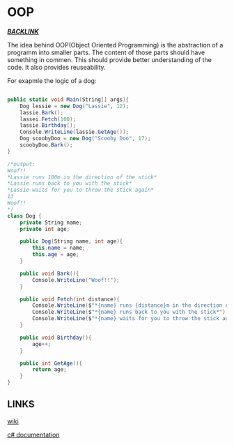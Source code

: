 # OOP
[*__BACKLINK__*](../README.md)

The idea behind OOP(Object Oriented Programming) is the abstraction of a programm into smaller parts.
The content of those parts should have something in commen. This should provide better understanding of the code. It also provides reuseability.

For exapmle the logic of a dog:

```cs

public static void Main(String[] args){
    Dog lessie = new Dog("Lassie", 12);
    lassie.Bark();
    lassei.Fetch(100);
    lassie.Birthday();
    Console.WriteLine(lassie.GetAge());
    Dog scoobyDoo = new Dog("Scooby Doo", 17);
    scoobyDoo.Bark();
}

/*output:
Woof!!
*Lassie runs 100m in the direction of the stick*
*Lassie runs back to you with the stick*
*Lassie waits for you to throw the stick again*
13
Woof!!
*/
class Dog {
    private String name;
    private int age;

    public Dog(String name, int age){
        this.name = name;
        this.age = age;
    }

    public void Bark(){
        Console.WriteLine("Woof!!");
    }

    public void Fetch(int distance){
        Console.WriteLine($"*{name} runs {distance}m in the direction of the stick*");
        Console.WriteLine($"*{name} runs back to you with the stick*");
        Console.WriteLine($"*{name} waits for you to throw the stick again*");
    }

    public void Birthday(){
        age++;
    }

    public int GetAge(){
        return age;
    }
}
```
## LINKS
[wiki](https://en.wikipedia.org/wiki/Object-oriented_programming)

[c# documentation](https://learn.microsoft.com/en-us/shows/programming-in-c-jump-start/programming-in-c-01-oop-managed-languages-c)